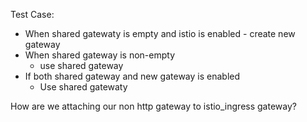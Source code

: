 Test Case:
- When shared gatewaty is empty and istio is enabled
	  - create new gateway
- When shared gateway is non-empty
	- use shared gateway
- If both shared gateway and new gateway is enabled
    - Use shared gatewaty

How are we attaching our non http gateway to istio_ingress gateway?